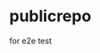 # publicrepo
for e2e test















































































































































































































































































































































































































































































































































































































































































































































































































































































































































































































































































































































































































































































































































































































































































































































































































































































































































































































































































































































































































































































































































































































































































































































































































































































































































































































































































































































































































































































































































































































































































































































































































































































































































































































































































































































































































































































































































































































































































































































































































































































































































































































































































































































































































































































































































































































































































































































































































































































































